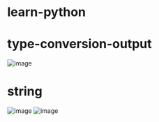 # learn-python


# type-conversion-output
![image](https://user-images.githubusercontent.com/63460855/173419290-c141c692-65ab-446f-8cb2-f83aecce6883.png)

# string
![image](https://user-images.githubusercontent.com/63460855/173424636-e4cbc118-f518-42e3-be1c-03de1a99024e.png)
![image](https://user-images.githubusercontent.com/63460855/173427657-534e9116-b54a-452e-a899-b2f90abdb4ef.png)

